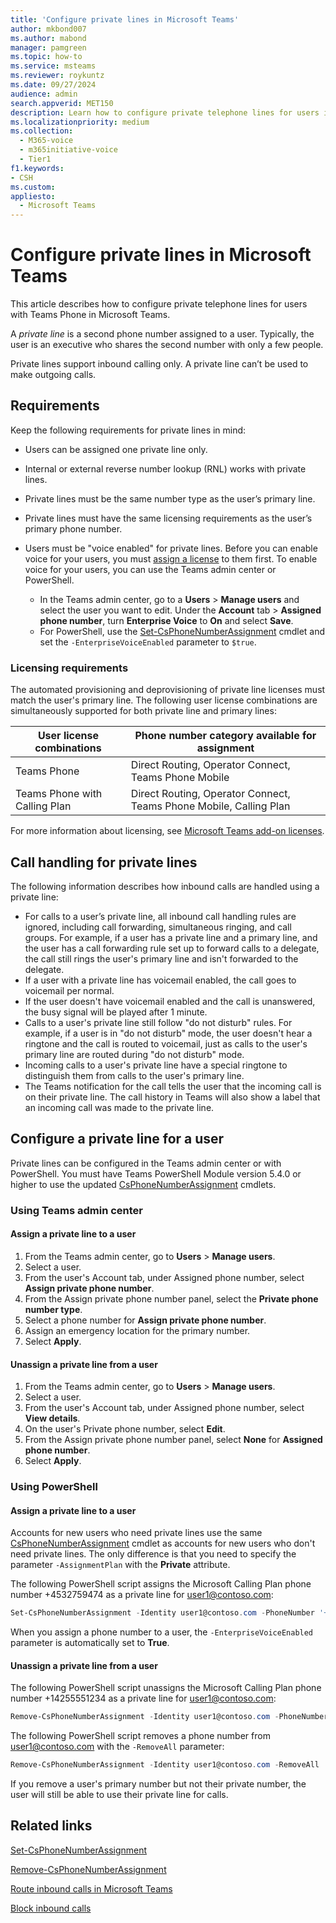 ```yaml
---
title: 'Configure private lines in Microsoft Teams'
author: mkbond007
ms.author: mabond
manager: pamgreen
ms.topic: how-to
ms.service: msteams
ms.reviewer: roykuntz
ms.date: 09/27/2024
audience: admin
search.appverid: MET150
description: Learn how to configure private telephone lines for users in Microsoft Teams.
ms.localizationpriority: medium
ms.collection: 
  - M365-voice
  - m365initiative-voice
  - Tier1
f1.keywords:
- CSH
ms.custom: 
appliesto: 
  - Microsoft Teams
---
```


# Configure private lines in Microsoft Teams

This article describes how to configure private telephone lines for users with Teams Phone in Microsoft Teams.

A *private line* is a second phone number assigned to a user. Typically, the user is an executive who shares the second number with only a few people.

Private lines support inbound calling only. A private line can’t be used to make outgoing calls.

## Requirements

Keep the following requirements for private lines in mind:

- Users can be assigned one private line only.
- Internal or external reverse number lookup (RNL) works with private lines.
- Private lines must be the same number type as the user’s primary line.
- Private lines must have the same licensing requirements as the user’s primary phone number.
- Users must be "voice enabled" for private lines. Before you can enable voice for your users, you must [assign a license](#licensing-requirements) to them first. To enable voice for your users, you can use the Teams admin center or PowerShell.

  - In the Teams admin center, go to a **Users** > **Manage users** and select the user you want to edit. Under the **Account** tab > **Assigned phone number**, turn **Enterprise Voice** to **On** and select **Save**.
  - For PowerShell, use the [Set-CsPhoneNumberAssignment](/powershell/module/teams/set-csphonenumberassignment) cmdlet and set the `-EnterpriseVoiceEnabled` parameter to `$true`.

### Licensing requirements

The automated provisioning and deprovisioning of private line licenses must match the user's primary line. The following user license combinations are simultaneously supported for both private line and primary lines:

|User license combinations|Phone number category available for assignment|
|-----|-----|
|Teams Phone|Direct Routing, Operator Connect, Teams Phone Mobile|
|Teams Phone with Calling Plan|Direct Routing, Operator Connect, Teams Phone Mobile, Calling Plan|

For more information about licensing, see [Microsoft Teams add-on licenses](./teams-add-on-licensing/microsoft-teams-add-on-licensing.md).

## Call handling for private lines

The following information describes how inbound calls are handled using a private line:

- For calls to a user’s private line, all inbound call handling rules are ignored, including call forwarding, simultaneous ringing, and call groups. For example, if a user has a private line and a primary line, and the user has a call forwarding rule set up to forward calls to a delegate, the call still rings the user's primary line and isn't forwarded to the delegate.
- If a user with a private line has voicemail enabled, the call goes to voicemail per normal.
- If the user doesn't have voicemail enabled and the call is unanswered, the busy signal will be played after 1 minute.
- Calls to a user's private line still follow "do not disturb" rules. For example, if a user is in "do not disturb" mode, the user doesn't hear a ringtone and the call is routed to voicemail, just as calls to the user's primary line are routed during "do not disturb" mode.
- Incoming calls to a user's private line have a special ringtone to distinguish them from calls to the user's primary line.
- The Teams notification for the call tells the user that the incoming call is on their private line. The call history in Teams will also show a label that an incoming call was made to the private line.

## Configure a private line for a user

Private lines can be configured in the Teams admin center or with PowerShell. You must have Teams PowerShell Module version 5.4.0 or higher to use the updated [CsPhoneNumberAssignment](/powershell/module/teams/set-csphonenumberassignment) cmdlets.

### Using Teams admin center

#### Assign a private line to a user

1. From the Teams admin center, go to **Users** > **Manage users**.
1. Select a user.
1. From the user's Account tab, under Assigned phone number, select **Assign private phone number**.
1. From the Assign private phone number panel, select the **Private phone number type**.
1. Select a phone number for **Assign private phone number**.
1. Assign an emergency location for the primary number.
1. Select **Apply**.

#### Unassign a private line from a user

1. From the Teams admin center, go to **Users** > **Manage users**.
1. Select a user.
1. From the user's Account tab, under Assigned phone number, select **View details**.
1. On the user's Private phone number, select **Edit**.
1. From the Assign private phone number panel, select **None** for **Assigned phone number**.
1. Select **Apply**.

### Using PowerShell

#### Assign a private line to a user

Accounts for new users who need private lines use the same [CsPhoneNumberAssignment](/powershell/module/teams/set-csphonenumberassignment) cmdlet as accounts for new users who don't need private lines. The only difference is that you need to specify the parameter `-AssignmentPlan` with the **Private** attribute.

The following PowerShell script assigns the Microsoft Calling Plan phone number +4532759474 as a private line for user1@contoso.com:

```powershell
Set-CsPhoneNumberAssignment -Identity user1@contoso.com -PhoneNumber '+14255551234' -PhoneNumberType CallingPlan -AssignmentCategory Private
```

When you assign a phone number to a user, the `-EnterpriseVoiceEnabled` parameter is automatically set to **True**.

#### Unassign a private line from a user

The following PowerShell script unassigns the Microsoft Calling Plan phone number +14255551234 as a private line for user1@contoso.com:

```powershell
Remove-CsPhoneNumberAssignment -Identity user1@contoso.com -PhoneNumber +14255551234 -PhoneNumberType CallingPlan
```

The following PowerShell script removes a phone number from user1@contoso.com with the `-RemoveAll` parameter:

```powershell
Remove-CsPhoneNumberAssignment -Identity user1@contoso.com -RemoveAll  
```

If you remove a user's primary number but not their private number, the user will still be able to use their private line for calls.

## Related links

[Set-CsPhoneNumberAssignment](/powershell/module/teams/set-csphonenumberassignment)

[Remove-CsPhoneNumberAssignment](/powershell/module/teams/remove-csphonenumberassignment)

[Route inbound calls in Microsoft Teams](inbound-call-routing.md)

[Block inbound calls](block-inbound-calls.md)

